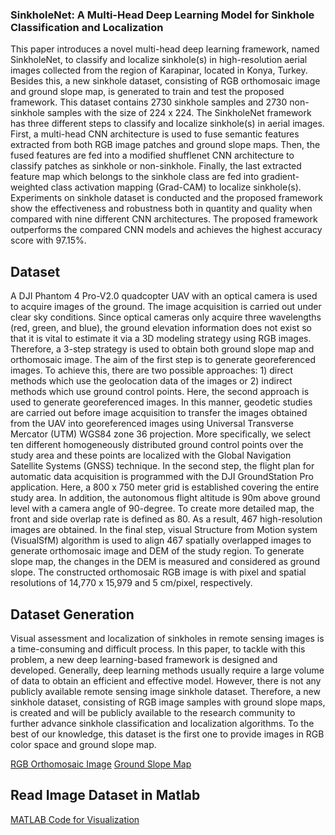 ### SinkholeNet: A Multi-Head Deep Learning Model for Sinkhole Classification and Localization

This paper introduces a novel multi-head deep learning framework, named SinkholeNet, to classify and localize sinkhole(s) in high-resolution aerial images collected  from the region of Karapinar, located in Konya, Turkey. Besides this, a new sinkhole dataset, consisting of RGB orthomosaic image and ground slope map, is generated to train and test the proposed framework. This dataset contains 2730 sinkhole samples and 2730 non-sinkhole samples with the size of 224 x 224. The SinkholeNet framework has three different steps to classify and localize sinkhole(s) in aerial images. First, a multi-head CNN architecture is used to fuse semantic features extracted from both RGB image patches and ground slope maps. Then, the fused features are fed into a modified shufflenet CNN architecture to classify patches as sinkhole or non-sinkhole. Finally, the last extracted feature map which belongs to the sinkhole class are fed into gradient-weighted class activation mapping (Grad-CAM) to localize sinkhole(s). Experiments on sinkhole dataset is conducted and the proposed framework show the effectiveness and robustness both in quantity and quality when compared with nine different CNN architectures. The proposed framework outperforms the compared CNN models and achieves the highest accuracy score with 97.15%.

## Dataset

A DJI Phantom 4 Pro-V2.0 quadcopter UAV with an optical camera is used to acquire images of the ground. The image acquisition is carried out under clear sky conditions. Since optical cameras only acquire three wavelengths (red, green, and blue), the ground elevation information does not exist so that it is vital to estimate it via a 3D modeling strategy using RGB images. Therefore, a 3-step strategy is used to obtain both ground slope map and orthomosaic image. The aim of the first step is to generate georeferenced images. To achieve this, there are two possible approaches: 1) direct methods which use the geolocation data of the images or 2) indirect methods which use ground control points. Here, the second approach is used to generate georeferenced images. In this manner, geodetic studies are carried out before image acquisition to transfer the images obtained from the UAV into georeferenced images using Universal Transverse Mercator (UTM) WGS84 zone 36 projection. More specifically, we select ten different homogeneously distributed ground control points over the study area and these points are localized with the Global Navigation Satellite Systems (GNSS) technique. In the second step, the flight plan for automatic data acquisition is programmed with the DJI GroundStation Pro application. Here, a 800 x 750 meter grid is established covering the entire study area. In addition, the autonomous flight altitude is 90m above ground level with a camera angle of $90$-degree. To create more detailed map, the front and side overlap rate is defined as 80. As a result, 467 high-resolution images are obtained. In the final step, visual Structure from Motion system (VisualSfM) algorithm is used to align 467 spatially overlapped images to generate orthomosaic image and DEM of the study region. To generate slope map, the changes in the DEM is measured and considered as ground slope. The constructed orthomosaic RGB image is with pixel and spatial resolutions of 14,770 x 15,979 and 5 cm/pixel, respectively.

## Dataset Generation
Visual assessment and localization of sinkholes in remote sensing images is a time-consuming and difficult process. In this paper, to tackle with this problem, a new deep learning-based framework is designed and developed. Generally, deep learning methods usually require a large volume of data to obtain an efficient and effective model. However, there is not any publicly available remote sensing image sinkhole dataset. Therefore, a new sinkhole dataset, consisting of RGB image samples with ground slope maps, is created and will be publicly available to the research community to further advance sinkhole classification and localization algorithms. To the best of our knowledge, this dataset is the first one to provide images in RGB color space and ground slope map. 

[RGB Orthomosaic Image](https://www.kaggle.com/datasets/ayavariabdi/didadataset)
[Ground Slope Map](https://www.kaggle.com/datasets/ayavariabdi/didadataset)

## Read Image Dataset in Matlab
[MATLAB Code for Visualization](https://github.com/sinkholenet/sinkholenet/blob/main/read_data.m)
